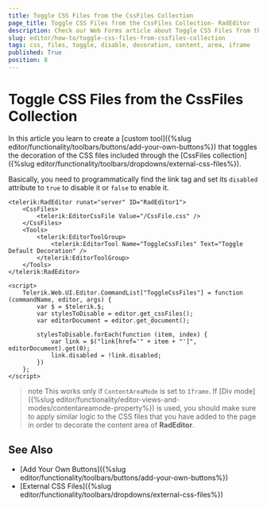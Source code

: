 ```yaml
---
title: Toggle CSS Files from the CssFiles Collection
page_title: Toggle CSS Files from the CssFiles Collection- RadEditor
description: Check our Web Forms article about Toggle CSS Files from the CssFiles Collection.
slug: editor/how-to/toggle-css-files-from-cssfiles-collection
tags: css, files, toggle, disable, decoration, content, area, iframe
published: True
position: 8
---
```


# Toggle CSS Files from the CssFiles Collection

In this article you learn to create a [custom tool]({%slug editor/functionality/toolbars/buttons/add-your-own-buttons%}) that toggles the decoration of the CSS files included through the [CssFiles collection]({%slug editor/functionality/toolbars/dropdowns/external-css-files%}). 

Basically, you need to programmatically find the link tag and set its `disabled` attribute to `true` to disable it or `false` to enable it. 

````ASP.NET
<telerik:RadEditor runat="server" ID="RadEditor1">
    <CssFiles>
        <telerik:EditorCssFile Value="/CssFile.css" />
    </CssFiles>
    <Tools>
        <telerik:EditorToolGroup>
            <telerik:EditorTool Name="ToggleCssFiles" Text="Toggle Default Decoration" />
        </telerik:EditorToolGroup>
    </Tools>
</telerik:RadEditor>

<script>
    Telerik.Web.UI.Editor.CommandList["ToggleCssFiles"] = function (commandName, editor, args) {
        var $ = $telerik.$;
        var stylesToDisable = editor.get_cssFiles();
        var editorDocument = editor.get_document();

        stylesToDisable.forEach(function (item, index) {
            var link = $("link[href='" + item + "']", editorDocument).get(0);
            link.disabled = !link.disabled;
        })
    };
</script>
````

>note This works only if `ContentAreaMode` is set to `Iframe`. If [Div mode]({%slug editor/functionality/editor-views-and-modes/contentareamode-property%}) is used, you should make sure to apply similar logic to the CSS files that you have added to the page in order to decorate the content area of **RadEditor**. 

## See Also

* [Add Your Own Buttons]({%slug editor/functionality/toolbars/buttons/add-your-own-buttons%})
* [External CSS Files]({%slug editor/functionality/toolbars/dropdowns/external-css-files%})
